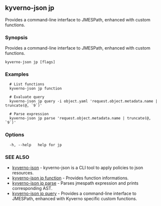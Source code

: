 ## kyverno-json jp

Provides a command-line interface to JMESPath, enhanced with custom functions.

### Synopsis

Provides a command-line interface to JMESPath, enhanced with custom functions.


```
kyverno-json jp [flags]
```

### Examples

```
  # List functions
  kyverno-json jp function

  # Evaluate query
  kyverno-json jp query -i object.yaml 'request.object.metadata.name | truncate(@, `9`)'

  # Parse expression
  kyverno-json jp parse 'request.object.metadata.name | truncate(@, `9`)'

```

### Options

```
  -h, --help   help for jp
```

### SEE ALSO

* [kyverno-json](kyverno-json.md)	 - kyverno-json is a CLI tool to apply policies to json resources.
* [kyverno-json jp function](kyverno-json_jp_function.md)	 - Provides function informations.
* [kyverno-json jp parse](kyverno-json_jp_parse.md)	 - Parses jmespath expression and prints corresponding AST.
* [kyverno-json jp query](kyverno-json_jp_query.md)	 - Provides a command-line interface to JMESPath, enhanced with Kyverno specific custom functions.

